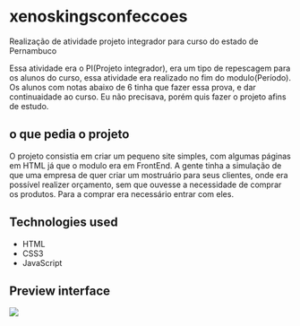# xenoskingsconfeccoes
Realização de atividade projeto integrador para curso do estado de Pernambuco

Essa atividade era o PI(Projeto integrador), era um tipo de repescagem para os alunos do curso, essa atividade era realizado no fim do modulo(Período). Os alunos com notas abaixo de 6 tinha que fazer essa prova, e dar continuaidade ao curso. Eu não precisava, porém quis fazer o projeto afins de estudo. <br/>

## o que pedia o projeto

O projeto consistia em criar um pequeno site simples, com algumas páginas em HTML já que o modulo era em FrontEnd. A gente tinha a simulação de que uma empresa de quer criar um mostruário para seus clientes, onde era possível realizer orçamento, sem que ouvesse a necessidade de comprar os produtos. Para a comprar era necessário entrar com eles.

## Technologies used
<ul>
  <li>HTML</li>
  <li>CSS3</li>
  <li>JavaScript</li>
</ul>


## Preview interface
<div>
  <image src='imagens/screncapture.png'/>
</div>
